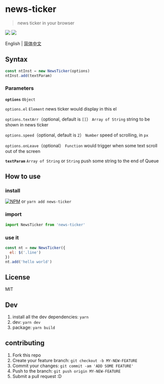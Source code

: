 # news-ticker
> news ticker in your browser

![](https://img.badgesize.io/gaoryrt/news-ticker/master/dist/newsTicker.js.svg)
![](https://img.badgesize.io/gaoryrt/news-ticker/master/dist/newsTicker.js.svg?compression=gzip)

English | [简体中文](./README.zh-cn.md)

## Syntax
```js
const ntInst = new NewsTicker(options)
ntInst.add(textParam)
```

### Parameters
**`options`**
`Object`


`options.el`
`Element`
news ticker would display in this el


`options.textArr`（optional, default is `[]`）
`Array of String`
string to be shown in news ticker


`options.speed`（optional, default is `2`）
`Number`
speed of scrolling, in `px`


`options.onLeave`（optional）
`Function`
would trigger when some text scroll out of the screen


**`textParam`**
`Array of String` or `String`
push some string to the end of Queue


## How to use
### install
[![NPM](https://nodei.co/npm/news-ticker.png?compact=true)](https://nodei.co/npm/news-ticker/)
or `yarn add news-ticker`

### import
```javascript
import NewsTicker from 'news-ticker'
```

### use it
```javascript
const nt = new NewsTicker({
  el: $('.line')
})
nt.add('hello world')
```

## License
MIT

## Dev
1. install all the dev dependencies: `yarn`
2. dev: `yarn dev`
3. package: `yarn build`

## contributing
1. Fork this repo
2. Create your feature branch: `git checkout -b MY-NEW-FEATURE`
3. Commit your changes: `git commit -am 'ADD SOME FEATURE'`
4. Push to the branch: `git push origin MY-NEW-FEATURE`
5. Submit a pull request :D
